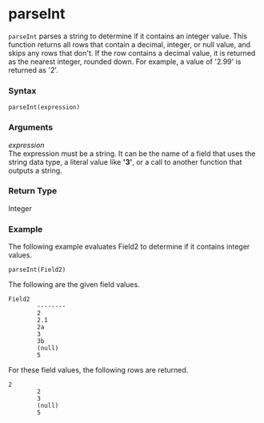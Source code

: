 # parseInt<a name="parseInt-function"></a>

`parseInt` parses a string to determine if it contains an integer value\. This function returns all rows that contain a decimal, integer, or null value, and skips any rows that don't\. If the row contains a decimal value, it is returned as the nearest integer, rounded down\. For example, a value of '2\.99' is returned as '2'\.

### Syntax<a name="parseInt-function-syntax"></a>

```
parseInt(expression)
```

### Arguments<a name="parseInt-function-arguments"></a>

 *expression*   
The expression must be a string\. It can be the name of a field that uses the string data type, a literal value like **'3'**, or a call to another function that outputs a string\.

### Return Type<a name="parseInt-function-return-type"></a>

Integer

### Example<a name="parseInt-function-example"></a>

The following example evaluates Field2 to determine if it contains integer values\.

```
parseInt(Field2)
```

The following are the given field values\.

```
Field2
        --------
        2
        2.1
        2a
        3
        3b
        (null)
        5
```

For these field values, the following rows are returned\.

```
2
        2
        3
        (null)
        5
```